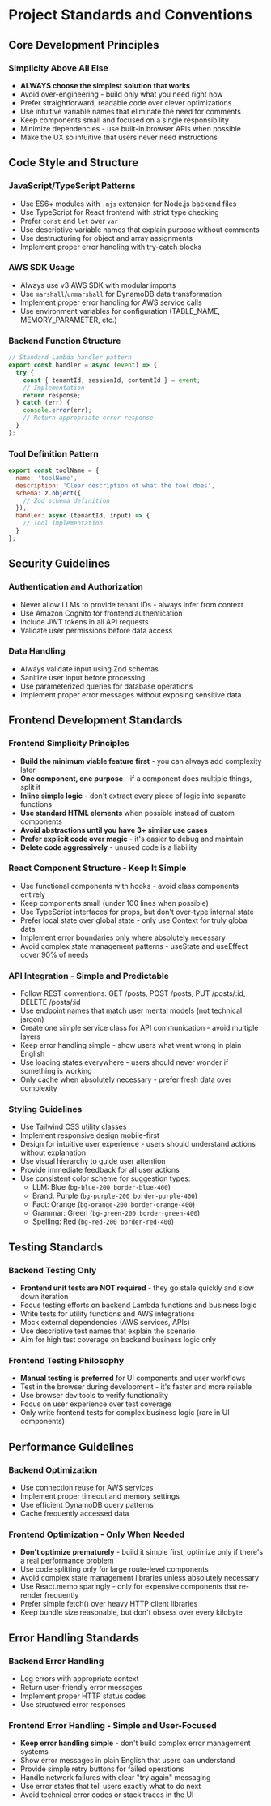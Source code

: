 # Project Standards and Conventions

## Core Development Principles

### Simplicity Above All Else
- **ALWAYS choose the simplest solution that works**
- Avoid over-engineering - build only what you need right now
- Prefer straightforward, readable code over clever optimizations
- Use intuitive variable names that eliminate the need for comments
- Keep components small and focused on a single responsibility
- Minimize dependencies - use built-in browser APIs when possible
- Make the UX so intuitive that users never need instructions

## Code Style and Structure

### JavaScript/TypeScript Patterns
- Use ES6+ modules with `.mjs` extension for Node.js backend files
- Use TypeScript for React frontend with strict type checking
- Prefer `const` and `let` over `var`
- Use descriptive variable names that explain purpose without comments
- Use destructuring for object and array assignments
- Implement proper error handling with try-catch blocks

### AWS SDK Usage
- Always use v3 AWS SDK with modular imports
- Use `marshall`/`unmarshall` for DynamoDB data transformation
- Implement proper error handling for AWS service calls
- Use environment variables for configuration (TABLE_NAME, MEMORY_PARAMETER, etc.)

### Backend Function Structure
```javascript
// Standard Lambda handler pattern
export const handler = async (event) => {
  try {
    const { tenantId, sessionId, contentId } = event;
    // Implementation
    return response;
  } catch (err) {
    console.error(err);
    // Return appropriate error response
  }
};
```

### Tool Definition Pattern
```javascript
export const toolName = {
  name: 'toolName',
  description: 'Clear description of what the tool does',
  schema: z.object({
    // Zod schema definition
  }),
  handler: async (tenantId, input) => {
    // Tool implementation
  }
};
```

## Security Guidelines

### Authentication and Authorization
- Never allow LLMs to provide tenant IDs - always infer from context
- Use Amazon Cognito for frontend authentication
- Include JWT tokens in all API requests
- Validate user permissions before data access

### Data Handling
- Always validate input using Zod schemas
- Sanitize user input before processing
- Use parameterized queries for database operations
- Implement proper error messages without exposing sensitive data

## Frontend Development Standards

### Frontend Simplicity Principles
- **Build the minimum viable feature first** - you can always add complexity later
- **One component, one purpose** - if a component does multiple things, split it
- **Inline simple logic** - don't extract every piece of logic into separate functions
- **Use standard HTML elements** when possible instead of custom components
- **Avoid abstractions until you have 3+ similar use cases**
- **Prefer explicit code over magic** - it's easier to debug and maintain
- **Delete code aggressively** - unused code is a liability

### React Component Structure - Keep It Simple
- Use functional components with hooks - avoid class components entirely
- Keep components small (under 100 lines when possible)
- Use TypeScript interfaces for props, but don't over-type internal state
- Prefer local state over global state - only use Context for truly global data
- Implement error boundaries only where absolutely necessary
- Avoid complex state management patterns - useState and useEffect cover 90% of needs

### API Integration - Simple and Predictable
- Follow REST conventions: GET /posts, POST /posts, PUT /posts/:id, DELETE /posts/:id
- Use endpoint names that match user mental models (not technical jargon)
- Create one simple service class for API communication - avoid multiple layers
- Keep error handling simple - show users what went wrong in plain English
- Use loading states everywhere - users should never wonder if something is working
- Only cache when absolutely necessary - prefer fresh data over complexity

### Styling Guidelines
- Use Tailwind CSS utility classes
- Implement responsive design mobile-first
- Design for intuitive user experience - users should understand actions without explanation
- Use visual hierarchy to guide user attention
- Provide immediate feedback for all user actions
- Use consistent color scheme for suggestion types:
  - LLM: Blue (`bg-blue-200 border-blue-400`)
  - Brand: Purple (`bg-purple-200 border-purple-400`)
  - Fact: Orange (`bg-orange-200 border-orange-400`)
  - Grammar: Green (`bg-green-200 border-green-400`)
  - Spelling: Red (`bg-red-200 border-red-400`)

## Testing Standards

### Backend Testing Only
- **Frontend unit tests are NOT required** - they go stale quickly and slow down iteration
- Focus testing efforts on backend Lambda functions and business logic
- Write tests for utility functions and AWS integrations
- Mock external dependencies (AWS services, APIs)
- Use descriptive test names that explain the scenario
- Aim for high test coverage on backend business logic only

### Frontend Testing Philosophy
- **Manual testing is preferred** for UI components and user workflows
- Test in the browser during development - it's faster and more reliable
- Use browser dev tools to verify functionality
- Focus on user experience over test coverage
- Only write frontend tests for complex business logic (rare in UI components)

## Performance Guidelines

### Backend Optimization
- Use connection reuse for AWS services
- Implement proper timeout and memory settings
- Use efficient DynamoDB query patterns
- Cache frequently accessed data

### Frontend Optimization - Only When Needed
- **Don't optimize prematurely** - build it simple first, optimize only if there's a real performance problem
- Use code splitting only for large route-level components
- Avoid complex state management libraries unless absolutely necessary
- Use React.memo sparingly - only for expensive components that re-render frequently
- Prefer simple fetch() over heavy HTTP client libraries
- Keep bundle size reasonable, but don't obsess over every kilobyte

## Error Handling Standards

### Backend Error Handling
- Log errors with appropriate context
- Return user-friendly error messages
- Implement proper HTTP status codes
- Use structured error responses

### Frontend Error Handling - Simple and User-Focused
- **Keep error handling simple** - don't build complex error management systems
- Show error messages in plain English that users can understand
- Provide simple retry buttons for failed operations
- Handle network failures with clear "try again" messaging
- Use error states that tell users exactly what to do next
- Avoid technical error codes or stack traces in the UI
